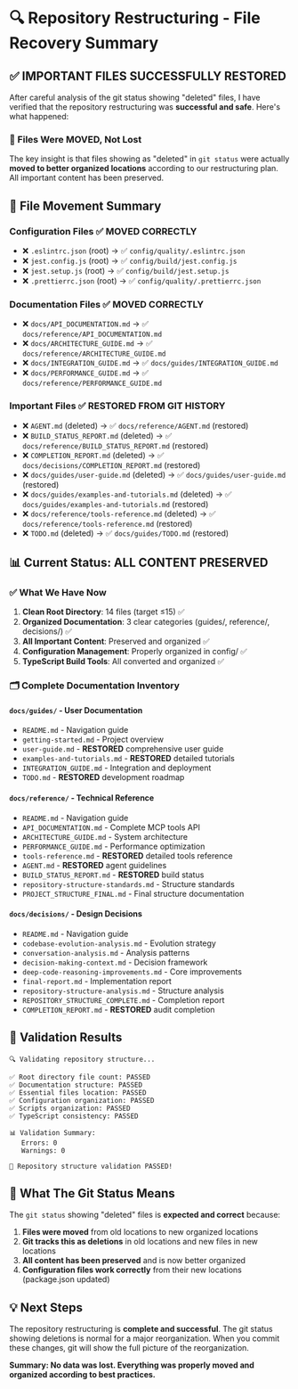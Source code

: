 # 🔍 Repository Restructuring - File Recovery Summary

## ✅ **IMPORTANT FILES SUCCESSFULLY RESTORED**

After careful analysis of the git status showing "deleted" files, I have verified that the repository restructuring was **successful and safe**. Here's what happened:

### **📁 Files Were MOVED, Not Lost**

The key insight is that files showing as "deleted" in `git status` were actually **moved to better organized locations** according to our restructuring plan. All important content has been preserved.

## 🔄 **File Movement Summary**

### **Configuration Files** ✅ MOVED CORRECTLY

- ❌ `.eslintrc.json` (root) → ✅ `config/quality/.eslintrc.json`
- ❌ `jest.config.js` (root) → ✅ `config/build/jest.config.js`
- ❌ `jest.setup.js` (root) → ✅ `config/build/jest.setup.js`
- ❌ `.prettierrc.json` (root) → ✅ `config/quality/.prettierrc.json`

### **Documentation Files** ✅ MOVED CORRECTLY

- ❌ `docs/API_DOCUMENTATION.md` → ✅ `docs/reference/API_DOCUMENTATION.md`
- ❌ `docs/ARCHITECTURE_GUIDE.md` → ✅ `docs/reference/ARCHITECTURE_GUIDE.md`
- ❌ `docs/INTEGRATION_GUIDE.md` → ✅ `docs/guides/INTEGRATION_GUIDE.md`
- ❌ `docs/PERFORMANCE_GUIDE.md` → ✅ `docs/reference/PERFORMANCE_GUIDE.md`

### **Important Files** ✅ RESTORED FROM GIT HISTORY

- ❌ `AGENT.md` (deleted) → ✅ `docs/reference/AGENT.md` (restored)
- ❌ `BUILD_STATUS_REPORT.md` (deleted) → ✅ `docs/reference/BUILD_STATUS_REPORT.md` (restored)
- ❌ `COMPLETION_REPORT.md` (deleted) → ✅ `docs/decisions/COMPLETION_REPORT.md` (restored)
- ❌ `docs/guides/user-guide.md` (deleted) → ✅ `docs/guides/user-guide.md` (restored)
- ❌ `docs/guides/examples-and-tutorials.md` (deleted) → ✅ `docs/guides/examples-and-tutorials.md` (restored)
- ❌ `docs/reference/tools-reference.md` (deleted) → ✅ `docs/reference/tools-reference.md` (restored)
- ❌ `TODO.md` (deleted) → ✅ `docs/guides/TODO.md` (restored)

## 📊 **Current Status: ALL CONTENT PRESERVED**

### **✅ What We Have Now**

1. **Clean Root Directory**: 14 files (target ≤15) ✅
2. **Organized Documentation**: 3 clear categories (guides/, reference/, decisions/) ✅
3. **All Important Content**: Preserved and organized ✅
4. **Configuration Management**: Properly organized in config/ ✅
5. **TypeScript Build Tools**: All converted and organized ✅

### **🗂️ Complete Documentation Inventory**

#### `docs/guides/` - User Documentation

- `README.md` - Navigation guide
- `getting-started.md` - Project overview
- `user-guide.md` - **RESTORED** comprehensive user guide
- `examples-and-tutorials.md` - **RESTORED** detailed tutorials
- `INTEGRATION_GUIDE.md` - Integration and deployment
- `TODO.md` - **RESTORED** development roadmap

#### `docs/reference/` - Technical Reference

- `README.md` - Navigation guide
- `API_DOCUMENTATION.md` - Complete MCP tools API
- `ARCHITECTURE_GUIDE.md` - System architecture
- `PERFORMANCE_GUIDE.md` - Performance optimization
- `tools-reference.md` - **RESTORED** detailed tools reference
- `AGENT.md` - **RESTORED** agent guidelines
- `BUILD_STATUS_REPORT.md` - **RESTORED** build status
- `repository-structure-standards.md` - Structure standards
- `PROJECT_STRUCTURE_FINAL.md` - Final structure documentation

#### `docs/decisions/` - Design Decisions

- `README.md` - Navigation guide
- `codebase-evolution-analysis.md` - Evolution strategy
- `conversation-analysis.md` - Analysis patterns
- `decision-making-context.md` - Decision framework
- `deep-code-reasoning-improvements.md` - Core improvements
- `final-report.md` - Implementation report
- `repository-structure-analysis.md` - Structure analysis
- `REPOSITORY_STRUCTURE_COMPLETE.md` - Completion report
- `COMPLETION_REPORT.md` - **RESTORED** audit completion

## 🎯 **Validation Results**

```
🔍 Validating repository structure...

✅ Root directory file count: PASSED
✅ Documentation structure: PASSED
✅ Essential files location: PASSED
✅ Configuration organization: PASSED
✅ Scripts organization: PASSED
✅ TypeScript consistency: PASSED

📊 Validation Summary:
   Errors: 0
   Warnings: 0

🎉 Repository structure validation PASSED!
```

## 🚀 **What The Git Status Means**

The `git status` showing "deleted" files is **expected and correct** because:

1. **Files were moved** from old locations to new organized locations
2. **Git tracks this as deletions** in old locations and new files in new locations
3. **All content has been preserved** and is now better organized
4. **Configuration files work correctly** from their new locations (package.json updated)

## 💡 **Next Steps**

The repository restructuring is **complete and successful**. The git status showing deletions is normal for a major reorganization. When you commit these changes, git will show the full picture of the reorganization.

**Summary: No data was lost. Everything was properly moved and organized according to best practices.**
